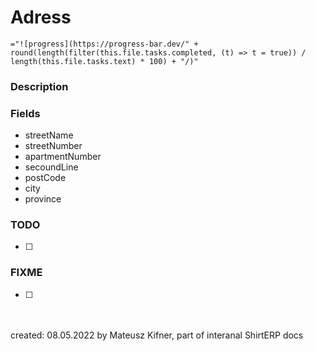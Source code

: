# Adress
`="![progress](https://progress-bar.dev/" + round(length(filter(this.file.tasks.completed, (t) => t = true)) / length(this.file.tasks.text) * 100) + "/)"`

### Description

### Fields

- streetName
- streetNumber
- apartmentNumber
- secoundLine
- postCode
- city
- province


### TODO

- [ ] 

### FIXME
- [ ] 

<br/><br/>created: 08.05.2022
by Mateusz Kifner, part of interanal ShirtERP docs